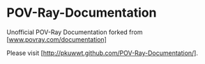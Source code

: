 # POV-Ray-Documentation
Unofficial POV-Ray Documentation forked from [www.povray.com/documentation]

Please visit [http://pkuwwt.github.com/POV-Ray-Documentation/].

